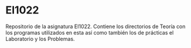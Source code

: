 # EI1022
Repositorio de la asignatura EI1022.
Contiene los directorios de Teoría con los programas utilizados en esta así como también los de prácticas 
el Laboratorio y los Problemas.
